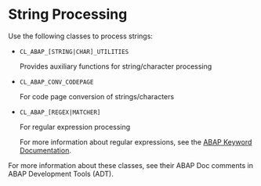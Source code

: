 <!-- loio7dabb9e543894b61a6b2e8ef83b26f99 -->

# String Processing

Use the following classes to process strings:

-   `CL_ABAP_[STRING|CHAR]_UTILITIES`

    Provides auxiliary functions for string/character processing

-   `CL_ABAP_CONV_CODEPAGE`

    For code page conversion of strings/characters

-   `CL_ABAP_[REGEX|MATCHER]`

    For regular expression processing

    For more information about regular expressions, see the [ABAP Keyword Documentation](https://help.sap.com/doc/abapdocu_cp_index_htm/CLOUD/en-US/index.htm?file=abenregular_expressions.htm).


For more information about these classes, see their ABAP Doc comments in ABAP Development Tools \(ADT\).

